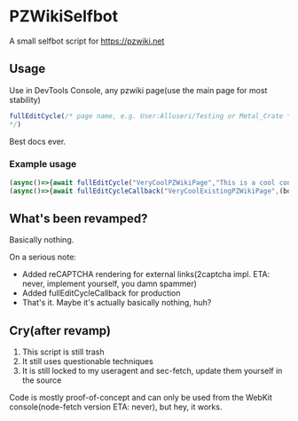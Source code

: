 # PZWikiSelfbot
A small selfbot script for https://pzwiki.net

## Usage
Use in DevTools Console, any pzwiki page(use the main page for most stability)
```js
fullEditCycle(/* page name, e.g. User:Alluseri/Testing or Metal_Crate */, /* full article body */, /* summary, leave "" for empty summary */, /* delay for legitimateness fullEditCycleCallback(/* page name, e.g. User:Alluseri/Testing or Metal_Crate */, /* callback, accepts 1 argument, which is the original article content, returns the modified article content */, /* summary, leave "" for empty summary */, /* delay for legitimateness 
*/)
```
Best docs ever.
### Example usage
```js
(async()=>{await fullEditCycle("VeryCoolPZWikiPage","This is a cool contribution!","This is a cool summary!",4444)}
(async()=>{await fullEditCycleCallback("VeryCoolExistingPZWikiPage",(body)=>body.replace("spam link",""),"Removed spam links!",3333)}
```
## What's been revamped?
Basically nothing.

On a serious note:
- Added reCAPTCHA rendering for external links(2captcha impl. ETA: never, implement yourself, you damn spammer)
- Added fullEditCycleCallback for production
- That's it. Maybe it's actually basically nothing, huh?
## Cry(after revamp)
1. This script is still trash
2. It still uses questionable techniques
3. It is still locked to my useragent and sec-fetch, update them yourself in the source

Code is mostly proof-of-concept and can only be used from the WebKit console(node-fetch version ETA: never), but hey, it works.
